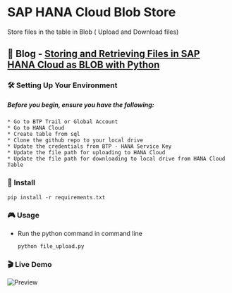 # SAP HANA Cloud Blob Store
Store files in the table in Blob ( Upload and Download files)

## 📖 Blog - [Storing and Retrieving Files in SAP HANA Cloud as BLOB with Python](https://community.sap.com/t5/technology-blogs-by-sap/storing-and-retrieving-files-in-sap-hana-cloud-as-blob-with-python/ba-p/13989676)

### 🛠️ Setting Up Your Environment

##### Before you begin, ensure you have the following:

    * Go to BTP Trail or Global Account
    * Go to HANA Cloud
    * Create table from sql
    * Clone the github repo to your local drive
    * Update the credentials from BTP - HANA Service Key
    * Update the file path for uploading to HANA Cloud
    * Update the file path for downloading to local drive from HANA Cloud Table

### 🧰 Install 
```
pip install -r requirements.txt
```

### 🎮 Usage
* Run the python command in command line
    ```
    python file_upload.py
    ```

### 🎬 Live Demo 
![Preview](https://github.com/yogananda-muthaiah/HANA-Cloud-Blob-Store/blob/main/2025-01-18_10-31-54.gif)
